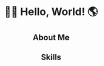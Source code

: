 <div>
    <div align="center">
        <h1>👋🏻 Hello, World! 🌎</h1>
    </div>
    <div align="center">
        <h2>About Me</h2>
    </div>
    <div align="center">
        <h2>Skills</h2>
    </div>
</div>
